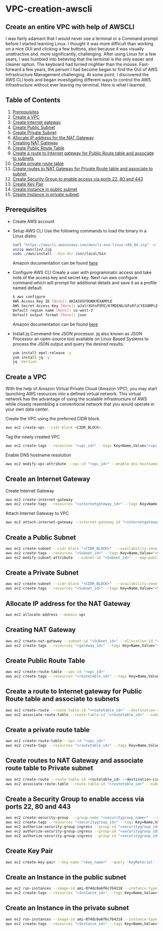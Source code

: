 # VPC-creation-awscli
## Create an entire VPC with help of AWSCLI
I was fairly adamant that I would never use a terminal or a Command prompt before I started learning Linux. I thought it was more difficult than working on a nice GUI and clicking a few buttons, also because it was visually unattractive and, more significantly, challenging. After using Linux for a few years, I was humbled into believing that the terminal is the only easier and cleaner option. The keyboard had turned mightier than the mouse. Fast-forward a few years, the person I had become began to find the GUI of AWS Infrastructure Management challenging. At some point, I discovered the AWS CLI tools and began investigating different ways to control the AWS infrastructure without ever leaving my terminal. Here is what I learned. 

## Table of Contents
1. [Prerequisites](#Prerequisites)
2. [Create a VPC](#Create-a-VPC)
3. [Create Internet gateway](#Create-Internet-gateway)
4. [Create Public Subnet](#Create-Public-Subnet)
5. [Create Private Subnet](#Create-Private-Subnet)
6. [Allocate IP address for the NAT Gateway](#Allocate-IP-address-for-the-NAT-Gateway)
7. [Creating NAT Gateway](#Creating-NAT-Gateway)
8. [Create Public Route Table](#Create-Public-Route-Table)
9. [Create a route to Internet gateway for Public Route table and associate to subnets](#Create-route-to-Internet-gateway-for-Public-Route-table-and-assosiate-to-subnets)
10. [Create private route table](#Create-private-route-table)
11. [Create routes to NAT Gateway for Private Route table and associate to subnet](#Create-routes-to-NAT-Gateway-for-Private-Route-table-and-assosiate-to-subnet)
12. [Create Security Group to enable access via ports 22, 80 and 443](#Create-Security-Group-to-enable-access-via-ports-22,-80-and-443)
13. [Create Key Pair](#Create-Key-Pair)
14. [Create Instance in public subnet](#Create-Instance-in-public-subnet)
15. [Create Instance in private subnet](#Create-Instance-in-private-subnet)

## Prerequisites
 - Create AWS account 

 - Setup AWS CLI
   Use the following commands to load the binary in a Linux distro
    ```sh
    curl "https://awscli.amazonaws.com/awscli-exe-linux-x86_64.zip" -o "awscliv2.zip"
    unzip awscliv2.zip
    sudo ./aws/install --bin-dir /usr/local/bin
    ```
   Amazon documentation can be found [here](https://docs.aws.amazon.com/cli/latest/userguide/getting-started-install.html)
   
 - Configure AWS CLI
    Create a user with programmatic access and take note of the access key and secret key.
    Next run aws configure command which will prompt for additional details and save it as a profile named default.
     ```sh
     $ aws configure
     AWS Access Key ID [None]: AKIAIOSFODNN7EXAMPLE
     AWS Secret Access Key [None]: wJalrXUtnFEMI/K7MDENG/bPxRfiCYEXAMPLEKEY
     Default region name [None]: us-west-2
     Default output format [None]: json
     ```
    Amazon documentation can be found [here](https://docs.aws.amazon.com/cli/latest/userguide/cli-configure-quickstart.html)
    
 - Install jq Command-line JSON processor.
    jq also known as JSON Processor an open-source tool available on Linux Based Systems to process the JSON output and query the desired results.
     ```sh
     yum install epel-release -y
     yum install jq -y
     jq -Version
     ```

## Create a VPC
 With the help of Amazon Virtual Private Cloud (Amazon VPC), you may start launching AWS resources into a defined virtual network. This virtual network has the advantage of using the scalable infrastructure of AWS while closely resembling a conventional network that you would operate in your own data center. 
 
 Create the VPC using the preferred CIDR block.
  ```sh
  aws ec2 create-vpc --cidr-block <CIDR_BLOCK>
  ```
 Tag the newly created VPC
  ```sh
  aws ec2 create-tags --resources "<vpc_id>" --tags Key=Name,Value="<vpc_name>"
  ```
 Enable DNS hostname resolution
  ```sh
  aws ec2 modify-vpc-attribute --vpc-id "<vpc_id>" --enable-dns-hostnames "{\"Value\":true}"
  ```

## Create an Internet Gateway
 

 Create Internet Gateway 
 ```sh
 aws ec2 create-internet-gateway
 aws ec2 create-tags --resources "<internetgateway_id>" --tags Key=Name,Value=<internetgateway_name>
 ```
 Attach Internet Gateway to VPC
 ```sh
 aws ec2 attach-internet-gateway --internet-gateway-id "<internetgateway_id>" --vpc-id "<vpc_id>"
 ```

## Create a Public Subnet

 ```sh
 aws ec2 create-subnet --cidr-block "<CIDR_BLOCK>"  --availability-zone "<azone>"  --vpc-id "<vpc_id>"
 aws ec2 create-tags --resources "<Subnet_id>" --tags Key=Name,Value="<Subnet_Name>"
 aws ec2 modify-subnet-attribute  --subnet-id "<Subnet_id>"  --map-public-ip-on-launch
 ```
## Create a Private Subnet

 ```sh
 aws ec2 create-subnet --cidr-block "<CIDR_BLOCK>"  --availability-zone "<azone>"  --vpc-id "<vpc_id>"
 aws ec2 create-tags --resources "<Subnet_id>" --tags Key=Name,Value="<Subnet_Name>"
 ```

## Allocate IP address for the NAT Gateway

 ```sh 
 aws ec2 allocate-address --domain vpc
 ```

## Creating NAT Gateway

 ```sh
 aws ec2 create-nat-gateway --subnet-id "<Subnet_id>" --allocation-id "<Allocation_ID>"
 aws ec2 create-tags --resources "<gateway_id>" --tags Key=Name,Value="<Natgw_Name>" 
 ```

## Create Public Route Table

 ```sh
 aws ec2 create-route-table --vpc-id "<vpc_id>"
 aws ec2 create-tags --resources "<routetable_id>" --tags Key=Name,Value="<routetable_name>"
 ```

## Create a route to Internet gateway for Public Route table and associate to subnets

 ```sh
 aws ec2 create-route --route-table-id "<routetable_id>" --destination-cidr-block 0.0.0.0/0 --gateway-id "<gateway_id>"
 aws ec2 associate-route-table --route-table-id "<routetable_id>" --subnet-id "<Subnet_id>"
 ```

## Create a private route table

 ```sh
 aws ec2 create-route-table --vpc-id "<vpc_id>" 
 aws ec2 create-tags --resources "<routetable_id>" --tags Key=Name,Value="<routetable_name>"
 ```

## Create routes to NAT Gateway and associate route table to Private subnet
 ```sh
 aws ec2 create-route --route-table-id <routetable_id> --destination-cidr-block 0.0.0.0/0 --gateway-id "<gateway_id>" 
 aws ec2 associate-route-table --route-table-id "<routetable_id>" --subnet-id "<Subnet_id>" 
 ```

## Create a Security Group to enable access via ports 22, 80 and 443

 ```sh
 aws ec2 create-security-group  --group-name "<securitygroup_name>"  --description "<description>"  --vpc-id "$vpc_id"
 aws ec2 create-tags --resources "<securitygroup_id>" --tags Key=Name,Value="<securitygroup_name>"
 aws ec2 authorize-security-group-ingress --group-id "<securitygroup_id>"  --protocol tcp --port 22  --cidr 
 aws ec2 authorize-security-group-ingress --group-id "<securitygroup_id>"  --protocol tcp --port 80  --cidr 
 aws ec2 authorize-security-group-ingress --group-id "<securitygroup_id>"  --protocol tcp --port 443  --cidr 
 ```

## Create Key Pair
 ```sh
 aws ec2 create-key-pair --key-name "<key_name>" --query 'KeyMaterial' --output text
 ```

## Create an Instance in the public subnet
 ```sh
 aws ec2 run-instances --image-id ami-074dc0a6f6c764218 --instance-type t2.micro --count 1 --subnet-id "<Subnet_id>" --security-group-ids "<securitygroup_id>" --associate-public-ip-address --key-name "<key_name>"
 aws ec2 create-tags --resources "<Instance_id>" --tags Key=Name,Value="<Instance_name>" &>/dev/null
 ```

## Create an Instance in the private subnet
 ```sh
 aws ec2 run-instances --image-id ami-074dc0a6f6c764218 --instance-type t2.micro --count 1 --subnet-id "<Subnet_id>" --security-group-ids "<securitygroup_id>" --key-name "<key_name>"
 aws ec2 create-tags --resources "<Instance_id>" --tags Key=Name,Value="<Instance_name>" &>/dev/null
 ```
